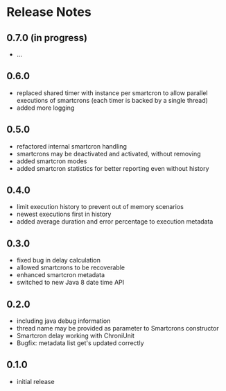 Release Notes
=====================

0.7.0 (in progress)
-------------------
- ...

0.6.0
-----
- replaced shared timer with instance per smartcron to allow parallel executions of smartcrons (each timer is backed by a single thread)
- added more logging

0.5.0
-----
- refactored internal smartcron handling
- smartcrons may be deactivated and activated, without removing
- added smartcron modes
- added smartcron statistics for better reporting even without history

0.4.0
-----
- limit execution history to prevent out of memory scenarios
- newest executions first in history
- added average duration and error percentage to execution metadata

0.3.0
-----
- fixed bug in delay calculation
- allowed smartcrons to be recoverable
- enhanced smartcron metadata
- switched to new Java 8 date time API

0.2.0
-----
- including java debug information
- thread name may be provided as parameter to Smartcrons constructor
- Smartcron delay working with ChroniUnit
- Bugfix: metadata list get's updated correctly

0.1.0
-----
- initial release